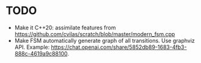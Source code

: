 # TODO
- Make it C++20: assimilate features from https://github.com/cvilas/scratch/blob/master/modern_fsm.cpp
- Make FSM automatically generate graph of all transitions. Use graphviz API. Example: https://chat.openai.com/share/5852db89-1683-4fb3-888c-4619a9c88100.  

